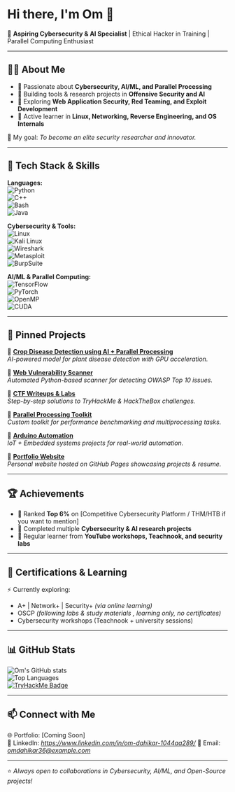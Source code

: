 # Hi there, I'm Om 👋  

🚀 **Aspiring Cybersecurity & AI Specialist** | Ethical Hacker in Training | Parallel Computing Enthusiast  

---

## 👨‍💻 About Me  
- 🔹 Passionate about **Cybersecurity, AI/ML, and Parallel Processing**  
- 🔹 Building tools & research projects in **Offensive Security and AI**  
- 🔹 Exploring **Web Application Security, Red Teaming, and Exploit Development**  
- 🔹 Active learner in **Linux, Networking, Reverse Engineering, and OS Internals**  

📌 My goal: *To become an elite security researcher and innovator.*  

---

## 🚀 Tech Stack & Skills  

**Languages:**  
![Python](https://img.shields.io/badge/-Python-blue?logo=python&logoColor=white)  
![C++](https://img.shields.io/badge/-C++-orange?logo=cplusplus&logoColor=white)  
![Bash](https://img.shields.io/badge/-Bash-black?logo=gnu-bash&logoColor=white)  
![Java](https://img.shields.io/badge/-Java-red?logo=java&logoColor=white)  

**Cybersecurity & Tools:**  
![Linux](https://img.shields.io/badge/-Linux-black?logo=linux)  
![Kali Linux](https://img.shields.io/badge/-Kali%20Linux-blue?logo=kalilinux&logoColor=white)  
![Wireshark](https://img.shields.io/badge/-Wireshark-blue?logo=wireshark)  
![Metasploit](https://img.shields.io/badge/-Metasploit-orange)  
![BurpSuite](https://img.shields.io/badge/-BurpSuite-red)  

**AI/ML & Parallel Computing:**  
![TensorFlow](https://img.shields.io/badge/-TensorFlow-orange?logo=tensorflow&logoColor=white)  
![PyTorch](https://img.shields.io/badge/-PyTorch-red?logo=pytorch&logoColor=white)  
![OpenMP](https://img.shields.io/badge/-OpenMP-green)  
![CUDA](https://img.shields.io/badge/-CUDA-black?logo=nvidia)  

---

## 📌 Pinned Projects  

🔹 [**Crop Disease Detection using AI + Parallel Processing**](#)  
*AI-powered model for plant disease detection with GPU acceleration.*  

🔹 [**Web Vulnerability Scanner**](#)  
*Automated Python-based scanner for detecting OWASP Top 10 issues.*  

🔹 [**CTF Writeups & Labs**](#)  
*Step-by-step solutions to TryHackMe & HackTheBox challenges.*  

🔹 [**Parallel Processing Toolkit**](#)  
*Custom toolkit for performance benchmarking and multiprocessing tasks.*  

🔹 [**Arduino Automation**](#)  
*IoT + Embedded systems projects for real-world automation.*  

🔹 [**Portfolio Website**](#)  
*Personal website hosted on GitHub Pages showcasing projects & resume.*  

---

## 🏆 Achievements  
- 🎯 Ranked **Top 6%** on [Competitive Cybersecurity Platform / THM/HTB if you want to mention]    
- 🎯 Completed multiple **Cybersecurity & AI research projects**  
- 🎯 Regular learner from **YouTube workshops, Teachnook, and security labs**  

---

## 📜 Certifications & Learning  
⚡ Currently exploring:  
- A+ | Network+ | Security+ *(via online learning)*  
- OSCP *(following labs & study materials , learning only, no certificates)*  
- Cybersecurity workshops (Teachnook + university sessions)  

---

## 📊 GitHub Stats  

![Om's GitHub stats](https://github-readme-stats.vercel.app/api?username=OmDahikar&show_icons=true&theme=radical)  
![Top Languages](https://github-readme-stats.vercel.app/api/top-langs/?username=OmDahikar&layout=compact&theme=radical)  
[![TryHackMe Badge](https://tryhackme-badges.s3.amazonaws.com/dahikar.om123.png)](https://tryhackme.com/p/dahikar.om123)




---

## 📫 Connect with Me  
🌐 Portfolio: [Coming Soon]  
💼 LinkedIn: *https://www.linkedin.com/in/om-dahikar-1044aa289/* 
📧 Email: *omdahikar36@example.com*  

---
⭐ *Always open to collaborations in Cybersecurity, AI/ML, and Open-Source projects!*  
